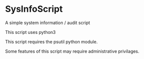 # SysInfoScript

A simple system information / audit script



This script uses python3

This script requires the psutil python module.

Some features of this script may require administrative privilages.  


